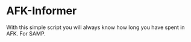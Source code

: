# AFK-Informer
With this simple script you will always know how long you have spent in AFK. For SAMP.
